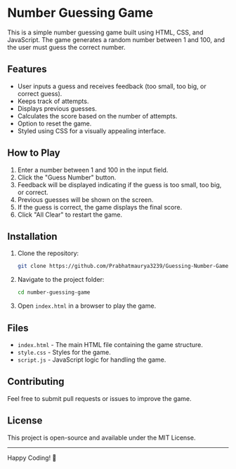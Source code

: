 # Number Guessing Game

This is a simple number guessing game built using HTML, CSS, and JavaScript. The game generates a random number between 1 and 100, and the user must guess the correct number.

## Features
- User inputs a guess and receives feedback (too small, too big, or correct guess).
- Keeps track of attempts.
- Displays previous guesses.
- Calculates the score based on the number of attempts.
- Option to reset the game.
- Styled using CSS for a visually appealing interface.

## How to Play
1. Enter a number between 1 and 100 in the input field.
2. Click the "Guess Number" button.
3. Feedback will be displayed indicating if the guess is too small, too big, or correct.
4. Previous guesses will be shown on the screen.
5. If the guess is correct, the game displays the final score.
6. Click "All Clear" to restart the game.

## Installation
1. Clone the repository:
   ```sh
   git clone https://github.com/Prabhatmaurya3239/Guessing-Number-Game.git
   ```
2. Navigate to the project folder:
   ```sh
   cd number-guessing-game
   ```
3. Open `index.html` in a browser to play the game.

## Files
- `index.html` - The main HTML file containing the game structure.
- `style.css` - Styles for the game.
- `script.js` - JavaScript logic for handling the game.

## Contributing
Feel free to submit pull requests or issues to improve the game.

## License
This project is open-source and available under the MIT License.

---
Happy Coding! 🎯

